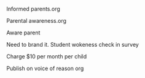 Informed parents.org

Parental awareness.org

Aware parent

Need to brand it. 
Student wokeness check in survey 

Charge $10 per month per child 

Publish on voice of reason org 

